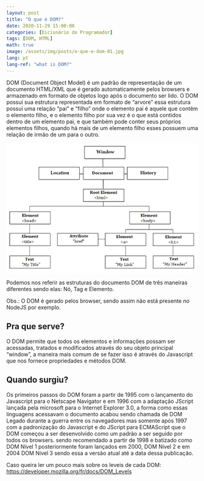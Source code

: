 ```yaml
---
layout: post
title: "O que é DOM?"
date: 2020-11-29 15:00:00
categories: [Dicionário do Programador]
tags: [DOM, HTML]
math: true
image: /assets/img/posts/o-que-e-dom-01.jpg
lang: pt
lang-ref: "what is DOM?"
---
```


DOM (Document Object Model) é um padrão de representação de um documento HTML/XML que é gerado automaticamente pelos browsers e armazenado em formato de objetos logo após o documento ser lido. <!--more-->O DOM possui sua estrutura representada em formato de “arvore” essa estrutura possui uma relação “pai” e “filho” onde o elemento pai é aquele que contêm o elemento filho, e o elemento filho por sua vez é o que está contidos dentro de um elemento pai, e que também pode conter seus próprios elementos filhos, quando há mais de um elemento filho esses possuem uma relação de irmão de um para o outro.

![DOM](/assets/img/posts/o-que-e-dom-document-object-model-02.jpg)

Podemos nos referir as estruturas do documento DOM de três maneiras diferentes sendo elas: Nó, Tag e Elemento.

Obs.: O DOM é gerado pelos browser, sendo assim não está presente no NodeJS por exemplo.

## Pra que serve?

O DOM permite que todos os elementos e informações possam ser acessadas, tratados e modificados através do seu objeto principal “window”, a maneira mais comum de se fazer isso é através do Javascript que nos fornece propriedades e métodos DOM.

## Quando surgiu?

Os primeiros passos do DOM foram a partir de 1995 com o lançamento do Javascript para o Netscape Navigator e em 1996 com a adaptação JScript lançada pela microsoft para o Internet Explorer 3.0, a forma como essas linguagens acessavam o documento acabou sendo chamada de DOM Legado durante a guerra entre os navegadores mas somente após 1997 com a padronização do Javascript e do JScript para ECMAScript que o DOM começou a ser desenvolvido como um padrão a ser seguido por todos os browsers. sendo recomendado a partir de 1998 e batizado como DOM Nível 1 posteriormente foram lançados em 2000, DOM Nível 2 e em 2004 DOM Nível 3 sendo essa a versão atual até a data dessa publicação.

Caso queira ler um pouco mais sobre os leveis de cada DOM: https://developer.mozilla.org/fr/docs/DOM_Levels
